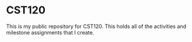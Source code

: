 # CST120

This is my public repository for CST120.
This holds all of the activities and milestone assignments that I create.
